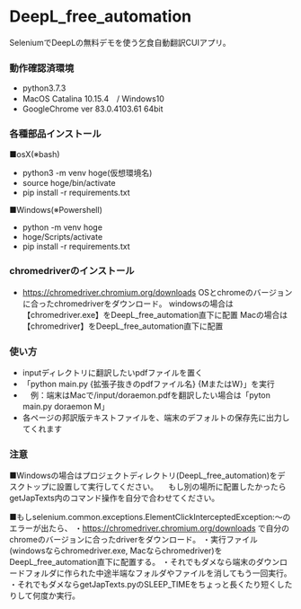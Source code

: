 # DeepL_free_automation
SeleniumでDeepLの無料デモを使う乞食自動翻訳CUIアプリ。

### 動作確認済環境
- python3.7.3
- MacOS Catalina 10.15.4　/ Windows10
- GoogleChrome ver 83.0.4103.61 64bit

### 各種部品インストール
■osX(※bash)
- python3 -m venv hoge(仮想環境名)
- source hoge/bin/activate
- pip install -r requirements.txt

■Windows(※Powershell)
- python -m venv hoge
- hoge/Scripts/activate
- pip install -r requirements.txt

### chromedriverのインストール
- https://chromedriver.chromium.org/downloads 
OSとchromeのバージョンに合ったchromedriverをダウンロード。
windowsの場合は【chromedriver.exe】をDeepL_free_automation直下に配置
Macの場合は　　【chromedriver】をDeepL_free_automation直下に配置

### 使い方
- inputディレクトリに翻訳したいpdfファイルを置く
- 「python main.py {拡張子抜きのpdfファイル名} {MまたはW}」を実行
- 　例：端末はMacで/input/doraemon.pdfを翻訳したい場合は「pyton main.py doraemon M」
- 各ページの邦訳版テキストファイルを、端末のデフォルトの保存先に出力してくれます

### 注意
■Windowsの場合はプロジェクトディレクトリ(DeepL_free_automation)をデスクトップに設置して実行してください。
　もし別の場所に配置したかったらgetJapTexts内のコマンド操作を自分で合わせてください。
 
■もしselenium.common.exceptions.ElementClickInterceptedException:〜のエラーが出たら、
・https://chromedriver.chromium.org/downloads で自分のchromeのバージョンに合ったdriverをダウンロード。
・実行ファイル(windowsならchromedriver.exe, Macならchromedriver)をDeepL_free_automation直下に配置する。
・それでもダメなら端末のダウンロードフォルダに作られた中途半端なフォルダやファイルを消してもう一回実行。
・それでもダメならgetJapTexts.pyのSLEEP_TIMEをちょっと長くたり短くしたりして何度か実行。
